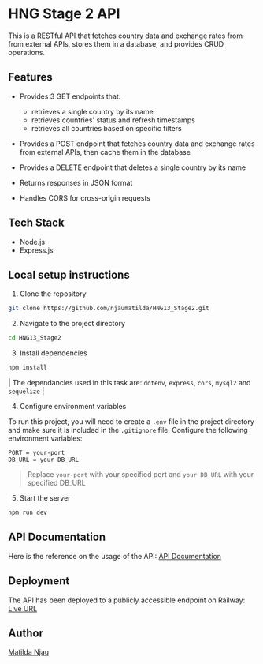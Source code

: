 # HNG Stage 2 API

This is a RESTful API that fetches country data and exchange rates from from external APIs, stores them in a database, and provides CRUD operations.

## Features

- Provides 3 GET endpoints that:

  - retrieves a single country by its name
  - retrieves countries' status and refresh timestamps
  - retrieves all countries based on specific filters

- Provides a POST endpoint that fetches country data and exchange rates from external APIs, then cache them in the database

- Provides a DELETE endpoint that deletes a single country by its name

- Returns responses in JSON format
- Handles CORS for cross-origin requests

## Tech Stack

- Node.js
- Express.js

## Local setup instructions

1. Clone the repository

```bash
git clone https://github.com/njaumatilda/HNG13_Stage2.git
```

2. Navigate to the project directory

```bash
cd HNG13_Stage2
```

3. Install dependencies

```bash
npm install
```

| The dependancies used in this task are: `dotenv`, `express`, `cors`, `mysql2` and `sequelize` |

4. Configure environment variables

To run this project, you will need to create a `.env` file in the project directory and make sure it is included in the `.gitignore` file. Configure the following environment variables:

```env
PORT = your-port
DB_URL = your DB_URL
```

> Replace `your-port` with your specified port and `your DB_URL` with your specified DB_URL

5. Start the server

```bash
npm run dev
```

## API Documentation

Here is the reference on the usage of the API:
[API Documentation](https://documenter.getpostman.com/view/38132076/2sB3QQJTMG)

## Deployment

The API has been deployed to a publicly accessible endpoint on Railway:
[Live URL](https://hng13stage2-production.up.railway.app)

## Author

[Matilda Njau](https://github.com/njaumatilda)
